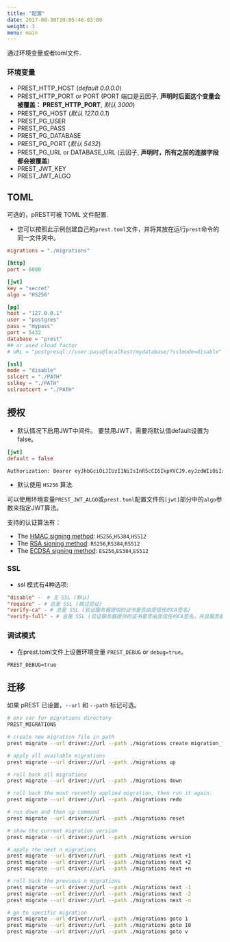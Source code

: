 ```yaml
---
title: "配置"
date: 2017-08-30T19:05:46-03:00
weight: 3
menu: main
---
```


通过环境变量或者toml文件.

### 环境变量

- PREST\_HTTP_HOST (*default 0.0.0.0*)
- PREST\_HTTP_PORT or PORT (PORT 端口是云因子, **声明时后面这个变量会被覆盖： PREST\_HTTP_PORT**, *默认 3000*)
- PREST\_PG_HOST (*默认 127.0.0.1*)
- PREST\_PG_USER
- PREST\_PG_PASS
- PREST\_PG_DATABASE
- PREST\_PG_PORT (*默认 5432*)
- PREST\_PG_URL or DATABASE\_URL (云因子, **声明时，所有之前的连接字段都会被覆盖**)
- PREST\_JWT_KEY
- PREST\_JWT_ALGO


## TOML
可选的，pREST可被 TOML 文件配置.

- 您可以按照此示例创建自己的`prest.toml`文件，并将其放在运行`prest`命令的同一文件夹中。 

```toml
migrations = "./migrations"

[http]
port = 6000

[jwt]
key = "secret"
algo = "HS256"

[pg]
host = "127.0.0.1"
user = "postgres"
pass = "mypass"
port = 5432
database = "prest"
## or used cloud factor
# URL = "postgresql://user:pass@localhost/mydatabase/?sslmode=disable"

[ssl]
mode = "disable"
sslcert = "./PATH"
sslkey = "./PATH"
sslrootcert = "./PATH"
```

## 授权

- 默认情况下启用JWT中间件。 要禁用JWT，需要将默认值default设置为false。

```toml
[jwt]
default = false
```

```sh
Authorization: Bearer eyJhbGciOiJIUzI1NiIsInR5cCI6IkpXVCJ9.eyJzdWIiOiIxMjM0NTY3ODkwIiwibmFtZSI6IkpvaG4gRG9lIiwiYWRtaW4iOnRydWV9.TJVA95OrM7E2cBab30RMHrHDcEfxjoYZgeFONFh7HgQ
```

- 默认使用 `HS256` 算法.

可以使用环境变量`PREST_JWT_ALGO`或`prest.toml`配置文件的`[jwt]`部分中的`algo`参数来指定JWT算法。


支持的认证算法有：

* The [HMAC signing method](https://en.wikipedia.org/wiki/HMAC): `HS256`,`HS384`,`HS512`
* The [RSA signing method](https://en.wikipedia.org/wiki/RSA_(cryptosystem)): `RS256`,`RS384`,`RS512`
* The [ECDSA signing method](https://en.wikipedia.org/wiki/Elliptic_Curve_Digital_Signature_Algorithm): `ES256`,`ES384`,`ES512`


### SSL

- ssl 模式有4种选项:

```toml
"disable" -  # 无 SSL (默认)
"require" - # 总是 SSL (跳过验证)
"verify-ca" - # 总是 SSL (验证服务器提供的证书是否由受信任的CA签名)
"verify-full" - # 总是 SSL (验证服务器提供的证书是否由受信任的CA签名，并且服务器主机名与证书中的名称匹配)
```

### 调试模式

- 在prest.toml文件上设置环境变量 `PREST_DEBUG` or `debug=true`。

```
PREST_DEBUG=true
```

## 迁移

如果 pREST 已设置，`--url` 和 `--path` 标记可选。

```bash
# env var for migrations directory
PREST_MIGRATIONS

# create new migration file in path
prest migrate --url driver://url --path ./migrations create migration_file_xyz

# apply all available migrations
prest migrate --url driver://url --path ./migrations up

# roll back all migrations
prest migrate --url driver://url --path ./migrations down

# roll back the most recently applied migration, then run it again.
prest migrate --url driver://url --path ./migrations redo

# run down and then up command
prest migrate --url driver://url --path ./migrations reset

# show the current migration version
prest migrate --url driver://url --path ./migrations version

# apply the next n migrations
prest migrate --url driver://url --path ./migrations next +1
prest migrate --url driver://url --path ./migrations next +2
prest migrate --url driver://url --path ./migrations next +n

# roll back the previous n migrations
prest migrate --url driver://url --path ./migrations next -1
prest migrate --url driver://url --path ./migrations next -2
prest migrate --url driver://url --path ./migrations next -n

# go to specific migration
prest migrate --url driver://url --path ./migrations goto 1
prest migrate --url driver://url --path ./migrations goto 10
prest migrate --url driver://url --path ./migrations goto v
```

